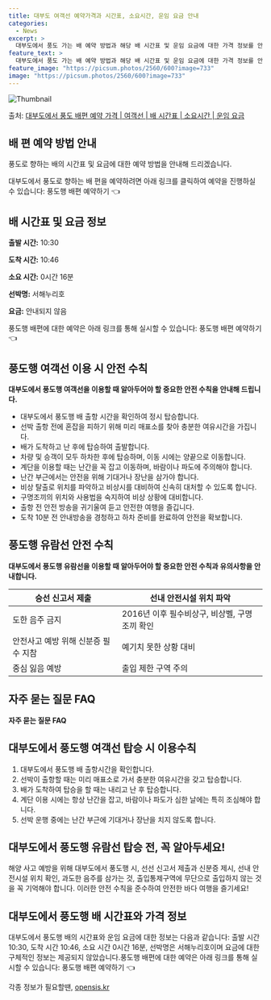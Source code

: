 ```yaml
---
title: 대부도 여객선 예약가격과 시간표, 소요시간, 운임 요금 안내
categories:
  - News
excerpt: >
  대부도에서 풍도 가는 배 예약 방법과 해당 배 시간표 및 운임 요금에 대한 가격 정보를 안내 드리겠습니다. 안전하고 재밋는 풍도행 여행을 위해 아래 정보 참고하시기 바랍니다. 풍도행 배편 예약하기 👈 클릭대부도에서 풍도행 배 시간표출발 시간도착 시간소요 시간선박명요금10:3010:460시간 16분서해누리호.원풍도행 배편 예약하기 👈 클릭대부도에서 풍도행 여객선 탑승 시 이용수칙대부도에서 풍도행 여객선을 이용할 때 반드시 숙지해야 할 중요한 안전 수칙을 소개합니다. 중요한 내용 1) 대부도에서 풍도행 배 출항시간을 확인하여 정시 탑승합니다. 2) 선박 출항 전에 혼잡을 피하기 위해 미리 매표소를 찾아 충분한 여유시간을 가집니다. 3) 배가 도착하고 난 후에 탑승하여 출발합니다. 4) 차량 및 승객이 모두 ..
feature_text: >
  대부도에서 풍도 가는 배 예약 방법과 해당 배 시간표 및 운임 요금에 대한 가격 정보를 안내 드리겠습니다. 안전하고 재밋는 풍도행 여행을 위해 아래 정보 참고하시기 바랍니다. 풍도행 배편 예약하기 👈 클릭대부도에서 풍도행 배 시간표출발 시간도착 시간소요 시간선박명요금10:3010:460시간 16분서해누리호.원풍도행 배편 예약하기 👈 클릭대부도에서 풍도행 여객선 탑승 시 이용수칙대부도에서 풍도행 여객선을 이용할 때 반드시 숙지해야 할 중요한 안전 수칙을 소개합니다. 중요한 내용 1) 대부도에서 풍도행 배 출항시간을 확인하여 정시 탑승합니다. 2) 선박 출항 전에 혼잡을 피하기 위해 미리 매표소를 찾아 충분한 여유시간을 가집니다. 3) 배가 도착하고 난 후에 탑승하여 출발합니다. 4) 차량 및 승객이 모두 ..
feature_image: "https://picsum.photos/2560/600?image=733"
image: "https://picsum.photos/2560/600?image=733"
---
```


![Thumbnail](https://img1.daumcdn.net/thumb/R800x0/?scode=mtistory2&fname=https%3A%2F%2Fblog.kakaocdn.net%2Fdn%2FcOcu0F%2FbtsHCSlmnUY%2F5OsytGNkJL2OIo68LFuDCK%2Fimg.webp)

<p>출처: <a href="https://opensis.kr/entry/%EB%8C%80%EB%B6%80%EB%8F%84%EC%97%90%EC%84%9C-%ED%92%8D%EB%8F%84-%EB%B0%B0%ED%8E%B8-%EC%98%88%EC%95%BD-%EA%B0%80%EA%B2%A9-%EC%97%AC%EA%B0%9D%EC%84%A0-%EB%B0%B0-%EC%8B%9C%EA%B0%84%ED%91%9C-%EC%86%8C%EC%9A%94%EC%8B%9C%EA%B0%84-%EC%9A%B4%EC%9E%84-%EC%9A%94%EA%B8%88" rel="dofollow">대부도에서 풍도 배편 예약 가격 | 여객선 | 배 시간표 | 소요시간 | 운임 요금</a> </p>

## 배 편 예약 방법 안내

풍도로 향하는 배의 시간표 및 요금에 대한 예약 방법을 안내해 드리겠습니다.

대부도에서 풍도로 향하는 배 편을 예약하려면 아래 링크를 클릭하여 예약을 진행하실 수 있습니다: 풍도행 배편 예약하기 👈

## 배 시간표 및 요금 정보

**출발 시간:** 10:30

**도착 시간:** 10:46

**소요 시간:** 0시간 16분

**선박명:** 서해누리호

**요금:** 안내되지 않음

풍도행 배편에 대한 예약은 아래 링크를 통해 실시할 수 있습니다: 풍도행 배편 예약하기 👈

## 풍도행 여객선 이용 시 안전 수칙

**대부도에서 풍도행 여객선을 이용할 때 알아두어야 할 중요한 안전 수칙을 안내해 드립니다.**

  * 대부도에서 풍도행 배 출항 시간을 확인하여 정시 탑승합니다.
  * 선박 출항 전에 혼잡을 피하기 위해 미리 매표소를 찾아 충분한 여유시간을 가집니다.
  * 배가 도착하고 난 후에 탑승하여 출발합니다.
  * 차량 및 승객이 모두 하차한 후에 탑승하며, 이동 시에는 양끝으로 이동합니다.
  * 계단을 이용할 때는 난간을 꼭 잡고 이동하며, 바람이나 파도에 주의해야 합니다.
  * 난간 부근에서는 안전을 위해 기대거나 장난을 삼가야 합니다.
  * 비상 탈출로 위치를 파악하고 비상시를 대비하여 신속히 대처할 수 있도록 합니다.
  * 구명조끼의 위치와 사용법을 숙지하여 비상 상황에 대비합니다.
  * 출항 전 안전 방송을 귀기울여 듣고 안전한 여행을 즐깁니다.
  * 도착 10분 전 안내방송을 경청하고 하차 준비를 완료하여 안전을 확보합니다.

## 풍도행 유람선 안전 수칙

**대부도에서 풍도행 유람선을 이용할 때 알아두어야 할 중요한 안전 수칙과 유의사항을 안내합니다.**

승선 신고서 제출 | 선내 안전시설 위치 파악  
---|---  
도한 음주 금지 | 2016년 이후 필수비상구, 비상벨, 구명조끼 확인  
안전사고 예방 위해 신분증 필수 지참 | 예기치 못한 상황 대비  
중심 잃음 예방 | 출입 제한 구역 주의  
  
## 자주 묻는 질문 FAQ

**자주 묻는 질문 FAQ**

## 대부도에서 풍도행 여객선 탑승 시 이용수칙

1) 대부도에서 풍도행 배 출항시간을 확인합니다.  
2) 선박이 출항할 때는 미리 매표소로 가서 충분한 여유시간을 갖고 탑승합니다.  
3) 배가 도착하여 탑승을 할 때는 내리고 난 후 탑승합니다.  
4) 계단 이용 시에는 항상 난간을 잡고, 바람이나 파도가 심한 날에는 특히 조심해야 합니다.  
5) 선박 운행 중에는 난간 부근에 기대거나 장난을 치지 않도록 합니다.

## 대부도에서 풍도행 유람선 탑승 전, 꼭 알아두세요!

해양 사고 예방을 위해 대부도에서 풍도행 시, 선선 신고서 제출과 신분증 제시, 선내 안전시설 위치 확인, 과도한 음주를 삼가는 것,
출입통제구역에 무단으로 출입하지 않는 것을 꼭 기억해야 합니다. 이러한 안전 수칙을 준수하여 안전한 바다 여행을 즐기세요!

## 대부도에서 풍도행 배 시간표와 가격 정보

대부도에서 풍도행 배의 시간표와 운임 요금에 대한 정보는 다음과 같습니다: 출발 시간 10:30, 도착 시간 10:46, 소요 시간 0시간
16분, 선박명은 서해누리호이며 요금에 대한 구체적인 정보는 제공되지 않았습니다.풍도행 배편에 대한 예약은 아래 링크를 통해 실시할 수
있습니다: 풍도행 배편 예약하기 👈

 

각종 정보가 필요할땐, <a href="https://opensis.kr" rel="dofollow">opensis.kr</a>


